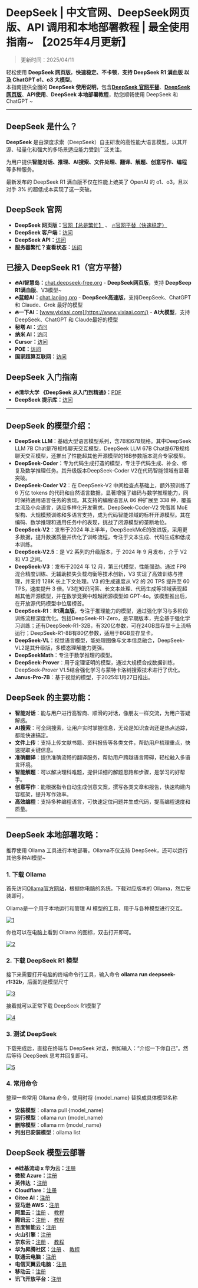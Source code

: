 # DeepSeek | 中文官网、DeepSeek网页版、API 调用和本地部署教程 | 最全使用指南~ 【2025年4月更新】

> 更新时间：2025/04/11                       

轻松使用 **DeepSeek 网页版**，**快速稳定、不卡顿**，**支持 DeepSeek R1 满血版 以及 ChatGPT o1、o3 大模型**。   
本指南提供全面的 **DeepSeek 使用说明**，包含[**DeepSeek 官网平替**](https://chat.yixiaai.com)、[**DeepSeek网页版**](https://chat.yixiaai.com)、**API使用**、**DeepSeek 本地部署教程**，助您顺畅使用 DeepSeek 和 ChatGPT ~

---

## DeepSeek 是什么？

**DeepSeek** 是由深度求索（DeepSeek）自主研发的高性能大语言模型，以其开源、轻量化和强大的多场景适应能力受到广泛关注。   

为用户提供**智能对话、推理、AI搜索、文件处理、翻译、解题、创意写作、编程**等多种服务。   

最新发布的 DeepSeek R1 满血版不仅在性能上媲美了 OpenAI 的 o1、o3，且以对手 3% 的超低成本实现了这一突破。

## DeepSeek 官网

* **DeepSeek 网页版：**[官网【总是繁忙】](https://www.deepseek.com/)  、  [🔥官网平替（快速稳定）](https://chat.yixiaai.com)
* **DeepSeek 客户端：**[访问](https://download.deepseek.com/app/)
* **DeepSeek API：**[访问](https://platform.deepseek.com/)
* **服务器繁忙？查看状态：**[访问](https://status.deepseek.com/)

## 已接入 DeepSeek R1（官方平替）

* **🔥AI智慧岛：**[chat.deepseek-free.org](https://chat.yixiaai.com) - **DeepSeek网页版**，支持 **DeepSeep R1满血版**、V3模型~
* **🔥蓝鲸AI：**[chat.lanjing.pro](https://chat.lanjing.pro/) - **DeepSeek高速版**，支持DeepSeek、ChatGPT 和 Claude、Grok 最好的模型
* **🔥一下AI：**[www.yixiaai.com](https://www.yixiaai.com/) - **AI大模型**，支持DeepSeek、ChatGPT 和 Claude最好的模型
* **秘塔 AI：**[访问](https://metaso.cn/)
* **纳米 AI：**[访问](https://www.n.cn/)
* **Cursor：**[访问](https://www.cursor.com/)
* **POE：**[访问](https://poe.com/DeepSeek-R1)
* **国家超算互联网：**[访问](https://chat.scnet.cn/)

## DeepSeek 入门指南

* **🔥清华大学 《DeepSeek 从入门到精通》：**[PDF](https://mp.weixin.qq.com/s/urum7plpWBxFPlBEnLNaLA)
* **DeepSeek 提示库：**[访问](https://api-docs.deepseek.com/zh-cn/prompt-library/)

---

## DeepSeek 的模型介绍：

- **DeepSeek LLM**：基础大型语言模型系列，含7B和67B规格。其中DeepSeek LLM 7B Chat是7B规格聊天交互模型，DeepSeek LLM 67B Chat是67B规格聊天交互模型，还推出了性能超其他开源模型的16B参数版本混合专家模型。
- **DeepSeek-Coder**：专为代码生成打造的模型，专注于代码生成、补全、修复及数学推理任务。其升级版本DeepSeek-Coder V2在代码智能领域有显著突破。
- **DeepSeek-Coder V2**：在 DeepSeek-V2 中间检查点基础上，额外预训练了 6 万亿 tokens 的代码和自然语言数据，显著增强了编码与数学推理能力，同时保持通用语言任务的表现。其支持的编程语言从 86 种扩展至 338 种，覆盖主流及小众语言，适应多样化开发需求。DeepSeek-Coder-V2 凭借其 MoE 架构、大规模预训练和多语言支持，成为代码智能领域的标杆开源模型。其在编码、数学推理和通用任务中的表现，挑战了闭源模型的垄断地位。
- **DeepSeek-V2**：发布于2024 年上半年，DeepSeekMoE的改进版，采用更多数据，提升数据质量并优化了训练流程，专注于文本生成、代码生成和低成本训练。
- **DeepSeek-V2.5**：是 V2 系列的升级版本，于 2024 年 9 月发布，介于 V2 和 V3 之间。
- **DeepSeek-V3**：发布于2024 年 12 月，第三代模型，性能强劲。通过 FP8 混合精度训练、无辅助损失负载均衡等技术创新，V3 实现了高效训练与推理，并支持 128K 长上下文处理。V3 的生成速度从 V2 的 20 TPS 提升至 60 TPS，速度提升 3 倍。V3在知识问答、长文本处理、代码生成等领域表现超越其他开源模型，并在数学竞赛中超越闭源模型如 GPT-4o。该模型推出后，在开放源代码模型中位居榜首。
- **DeepSeek-R1**：**R1满血版**，专注于推理能力的模型，通过强化学习与多阶段训练流程深度优化。包括DeepSeek-R1-Zero，是早期版本，完全基于强化学习训练；还有DeepSeek-R1-32B，有320亿参数，可在24GB显存显卡上流畅运行；DeepSeek-R1-8B有80亿参数，适用于8GB显存显卡。
- **DeepSeek-VL**：视觉语言模型，能处理图像与文本信息融合，DeepSeek-VL2是其升级版，多模态理解能力更强。
- **DeepSeekMath**：专注于数学推理的模型。
- **DeepSeek-Prover**：用于定理证明的模型，通过大规模合成数据训练，DeepSeek-Prover V1.5结合强化学习与蒙特卡洛树搜索技术进行了优化。
- **Janus-Pro-7B**：基于视觉的模型，于2025年1月27日推出。

## DeepSeek 的主要功能：

- **智能对话**：能与用户进行高智商、顺滑的对话，像朋友一样交流，为用户答疑解惑。
- **AI搜索**：可全网搜索，让用户实时掌握信息，无论是知识查询还是热点追踪，都能快速搞定。
- **文件上传**：支持上传文献书籍、资料报告等各类文件，帮助用户梳理重点，快速提取关键信息。
- **准确翻译**：提供准确流畅的翻译服务，帮助用户跨越语言障碍，轻松融入多语言环境。
- **智能解题**：可以解决理科难题，提供详细的解题思路和步骤，是学习的好帮手。
- **创意写作**：能根据指令自动生成创意文案，撰写各类文章和报告，快速构建内容框架，提升写作效率。
- **高效编程**：支持多种编程语言，可快速定位问题并生成代码，提高编程速度和质量。

---

## DeepSeek 本地部署攻略：

推荐使用 Ollama 工具进行本地部署。Ollama不仅支持 DeepSeek，还可以运行其他多种AI模型~

### 1. 下载 Ollama

首先访问[Ollama官方网站](https://ollama.com)，根据你电脑的系统，下载对应版本的 Ollama，然后安装即可。

Ollama是一个用于本地运行和管理 AI 模型的工具，用于与各种模型进行交互。

[![1](https://chatknow.lify.vip/imgs/ds/1.png)](https://chatknow.lify.vip/imgs/ds/1.png)

你也可以在电脑上看到 Ollama 的图标，双击打开即可。

[![2](https://chatknow.lify.vip/imgs/ds/2.png)](https://chatknow.lify.vip/imgs/ds/2.png)

### 2. 下载 DeepSeek R1 模型

接下来需要打开电脑的终端命令行工具，输入命令 **ollama run deepseek-r1:32b**，后面的是模型尺寸

[![3](https://chatknow.lify.vip/imgs/ds/0.png)](https://chatknow.lify.vip/imgs/ds/0.png)

接着就可以正常下载 DeepSeek R1模型了

[![4](https://chatknow.lify.vip/imgs/ds/4.png)](https://chatknow.lify.vip/imgs/ds/4.png)

### 3. 测试 DeepSeek

下载完成后，直接在终端与 DeepSeek 对话，例如输入：“介绍一下你自己”。然后等待 DeepSeek 思考并回复即可。

[![5](https://chatknow.lify.vip/imgs/ds/3.png)](https://chatknow.lify.vip/imgs/ds/3.png)


### 4. 常用命令
整理一些常用 Ollama 命令，使用时将 {model_name} 替换成具体模型名称

- **安装模型**：ollama pull {model_name}
- **运行模型**：ollama run {model_name}
- **删除模型**：ollama rm {model_name}
- **列出已安装模型**：ollama list

## DeepSeek 模型云部署

* **🔥硅基流动 x 华为云：**[注册](https://cloud.siliconflow.cn/) 
* **微软 Azure：**[注册](https://ai.azure.com/)
* **英伟达 ：**[注册](https://build.nvidia.com/deepseek-ai/deepseek-r1)
* **Cloudflare：**[注册](https://developers.cloudflare.com/workers-ai/models/)
* **Gitee AI：**[注册](https://ai.gitee.com/serverless-api)
* **亚马逊 AWS：**[注册](https://aws.amazon.com/cn/blogs/aws/deepseek-r1-models-now-available-on-aws)
* **阿里云：**[注册](https://pai.console.aliyun.com/#/quick-start/) 、 [教程](https://help.aliyun.com/zh/pai/user-guide/one-click-deployment-deepseek-v3-model)
* **腾讯云：**[注册](https://cloud.tencent.com/product/hai) 、 [教程](https://cloud.tencent.com/developer/article/2492543)
* **百度智能云：**[注册](https://cloud.baidu.com/)
* **火山引擎：**[注册](https://www.volcengine.com/)
* **京东云：**[注册](https://www.jdcloud.com/) 、 [教程](https://docs.jdcloud.com/cn/yanxi-cap/practice-DeepSeek)
* **华为昇腾社区：**[注册](https://www.hiascend.com/software/modelzoo/models) 、 [教程](https://www.hiascend.com/software/modelzoo/models/detail/68457b8a51324310aad9a0f55c3e56e3)
* **联通云电脑：**[注册](https://www.cucloud.cn/product/cuc.html)
* **电信天翼云电脑：**[注册](https://www.ctyun.cn/products/tyydn)
* **移动云：**[注册](https://ecloud.10086.cn/portal)
* **讯飞开放平台：**[注册](https://www.xfyun.cn/)

